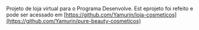 Projeto de loja virtual para o Programa Desenvolve.
Est eprojeto foi refeito e pode ser acessado em [https://github.com/Yamurin/loja-cosmeticos](https://github.com/Yamurin/pure-beauty-cosmeticos)
